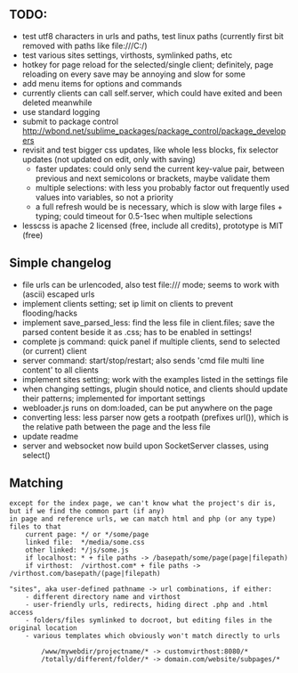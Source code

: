
TODO:
-----
- test utf8 characters in urls and paths, test linux paths (currently first bit removed with paths like file:///C:/)
- test various sites settings, virthosts, symlinked paths, etc
- hotkey for page reload for the selected/single client; definitely, page reloading on every save may be annoying and slow for some
- add menu items for options and commands
- currently clients can call self.server, which could have exited and been deleted meanwhile
- use standard logging
- submit to package control <http://wbond.net/sublime_packages/package_control/package_developers>
- revisit and test bigger css updates, like whole less blocks, fix selector updates (not updated on edit, only with saving)
  - faster updates: could only send the current key-value pair, between previous and next semicolons or brackets, maybe validate them
  - multiple selections: with less you probably factor out frequently used values into variables, so not a priority
  - a full refresh would be is necessary, which is slow with large files + typing; could timeout for 0.5-1sec when multiple selections
- lesscss is apache 2 licensed (free, include all credits), prototype is MIT (free)

Simple changelog
----------------
+ file urls can be urlencoded, also test file:/// mode; seems to work with (ascii) escaped urls
+ implement clients setting; set ip limit on clients to prevent flooding/hacks
+ implement save_parsed_less: find the less file in client.files; save the parsed content beside it as .css; has to be enabled in settings!
+ complete js command: quick panel if multiple clients, send to selected (or current) client
+ server command: start/stop/restart; also sends 'cmd file multi line content' to all clients
+ implement sites setting; work with the examples listed in the settings file
+ when changing settings, plugin should notice, and clients should update their patterns; implemented for important settings
+ webloader.js runs on dom:loaded, can be put anywhere on the page
+ converting less: less parser now gets a rootpath (prefixes url()), which is the relative path between the page and the less file
+ update readme
+ server and websocket now build upon SocketServer classes, using select()

Matching
--------

	except for the index page, we can't know what the project's dir is, but if we find the common part (if any)
	in page and reference urls, we can match html and php (or any type) files to that
		current page: */ or */some/page
		linked file:  */media/some.css
		other linked: */js/some.js
		if localhost: * + file paths -> /basepath/some/page(page|filepath)
		if virthost:  /virthost.com* + file paths -> /virthost.com/basepath/(page|filepath)

	"sites", aka user-defined pathname -> url combinations, if either:
		- different directory name and virthost
		- user-friendly urls, redirects, hiding direct .php and .html access
		- folders/files symlinked to docroot, but editing files in the original location
		- various templates which obviously won't match directly to urls

			/www/mywebdir/projectname/* -> customvirthost:8080/*
			/totally/different/folder/* -> domain.com/website/subpages/*
